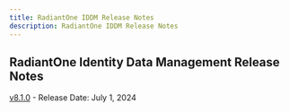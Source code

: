 ```yaml
---
title: RadiantOne IDDM Release Notes
description: RadiantOne IDDM Release Notes
---
```


## RadiantOne Identity Data Management Release Notes

[v8.1.0](/maintenance/release-notes/iddm-8-1-0) - Release Date: July 1, 2024
